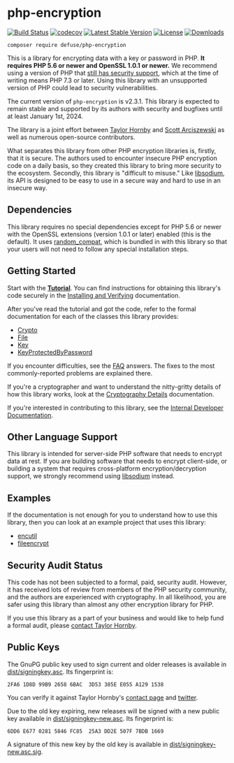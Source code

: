 php-encryption
===============

[![Build Status](https://travis-ci.org/defuse/php-encryption.svg?branch=master)](https://travis-ci.org/defuse/php-encryption)
[![codecov](https://codecov.io/gh/defuse/php-encryption/branch/master/graph/badge.svg)](https://codecov.io/gh/defuse/php-encryption)
[![Latest Stable Version](https://poser.pugx.org/defuse/php-encryption/v/stable)](https://packagist.org/packages/defuse/php-encryption)
[![License](https://poser.pugx.org/defuse/php-encryption/license)](https://packagist.org/packages/defuse/php-encryption)
[![Downloads](https://img.shields.io/packagist/dt/defuse/php-encryption.svg)](https://packagist.org/packages/defuse/php-encryption)

```terminal
composer require defuse/php-encryption
```

This is a library for encrypting data with a key or password in PHP. **It
requires PHP 5.6 or newer and OpenSSL 1.0.1 or newer.** We recommend using a
version of PHP that [still has security
support](https://www.php.net/supported-versions.php), which at the time of
writing means PHP 7.3 or later. Using this library with an unsupported
version of PHP could lead to security vulnerabilities.

The current version of `php-encryption` is v2.3.1. This library is expected to
remain stable and supported by its authors with security and bugfixes until at
least January 1st, 2024.

The library is a joint effort between [Taylor Hornby](https://defuse.ca/) and
[Scott Arciszewski](https://paragonie.com/blog/author/scott-arcizewski) as well
as numerous open-source contributors.

What separates this library from other PHP encryption libraries is, firstly,
that it is secure. The authors used to encounter insecure PHP encryption code on
a daily basis, so they created this library to bring more security to the
ecosystem. Secondly, this library is "difficult to misuse." Like
[libsodium](https://github.com/jedisct1/libsodium), its API is designed to be
easy to use in a secure way and hard to use in an insecure way.


Dependencies
------------

This library requires no special dependencies except for PHP 5.6 or newer with
the OpenSSL extensions (version 1.0.1 or later) enabled (this is the default).
It uses [random\_compat](https://github.com/paragonie/random_compat), which is
bundled in with this library so that your users will not need to follow any
special installation steps.

Getting Started
----------------

Start with the [**Tutorial**](docs/Tutorial.md). You can find instructions for
obtaining this library's code securely in the [Installing and
Verifying](docs/InstallingAndVerifying.md) documentation.

After you've read the tutorial and got the code, refer to the formal
documentation for each of the classes this library provides:

- [Crypto](docs/classes/Crypto.md)
- [File](docs/classes/File.md)
- [Key](docs/classes/Key.md)
- [KeyProtectedByPassword](docs/classes/KeyProtectedByPassword.md)

If you encounter difficulties, see the [FAQ](docs/FAQ.md) answers. The fixes to
the most commonly-reported problems are explained there.

If you're a cryptographer and want to understand the nitty-gritty details of how
this library works, look at the [Cryptography Details](docs/CryptoDetails.md)
documentation.

If you're interested in contributing to this library, see the [Internal
Developer Documentation](docs/InternalDeveloperDocs.md).

Other Language Support
----------------------

This library is intended for server-side PHP software that needs to encrypt data at rest.
If you are building software that needs to encrypt client-side, or building a system that
requires cross-platform encryption/decryption support, we strongly recommend using
[libsodium](https://download.libsodium.org/doc/bindings_for_other_languages) instead.

Examples
---------

If the documentation is not enough for you to understand how to use this
library, then you can look at an example project that uses this library:

- [encutil](https://github.com/defuse/encutil)
- [fileencrypt](https://github.com/tsusanka/fileencrypt)

Security Audit Status
---------------------

This code has not been subjected to a formal, paid, security audit. However, it
has received lots of review from members of the PHP security community, and the
authors are experienced with cryptography. In all likelihood, you are safer
using this library than almost any other encryption library for PHP.

If you use this library as a part of your business and would like to help fund
a formal audit, please [contact Taylor Hornby](https://defuse.ca/contact.htm).

Public Keys
------------

The GnuPG public key used to sign current and older releases is available in
[dist/signingkey.asc](https://github.com/defuse/php-encryption/raw/master/dist/signingkey.asc). Its fingerprint is:

```
2FA6 1D8D 99B9 2658 6BAC  3D53 385E E055 A129 1538
```

You can verify it against Taylor Hornby's [contact
page](https://defuse.ca/contact.htm) and
[twitter](https://twitter.com/DefuseSec/status/723741424253059074).

Due to the old key expiring, new releases will be signed with a new public key
available in [dist/signingkey-new.asc](https://github.com/defuse/php-encryption/raw/master/dist/signingkey-new.asc). Its fingerprint is:

```
6DD6 E677 0281 5846 FC85  25A3 DD2E 507F 7BDB 1669
```

A signature of this new key by the old key is available in
[dist/signingkey-new.asc.sig](https://github.com/defuse/php-encryption/raw/master/dist/signingkey-new.asc.sig).
